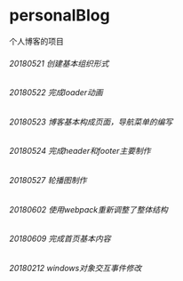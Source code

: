 # personalBlog
个人博客的项目

###### 20180521 创建基本组织形式
###### 20180522 完成loader动画
###### 20180523 博客基本构成页面，导航菜单的编写
###### 20180524 完成header和footer主要制作
###### 20180527 轮播图制作
###### 20180602 使用webpack重新调整了整体结构
###### 20180609 完成首页基本内容
###### 20180212 windows对象交互事件修改